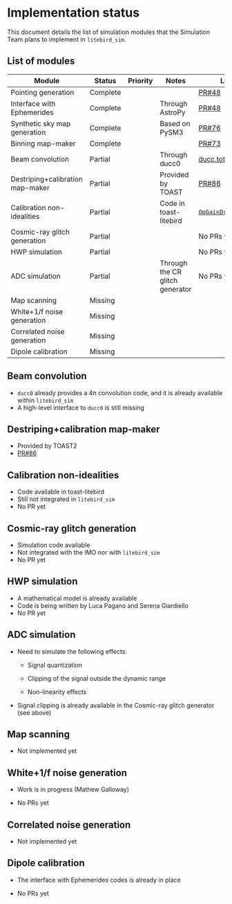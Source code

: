 # Implementation status

This document details the list of simulation modules that the
Simulation Team plans to implement in `litebird_sim`.

## List of modules

| Module                           | Status   | Priority   | Notes                           | Links                                                                                           |
| -------------------------------- | -------- | ---------- | ------------------------------- | ---------------------------------------------------------                                       |
| Pointing generation              | Complete |            |                                 | [PR#48](https://github.com/litebird/litebird_sim/pull/48)                                       |
| Interface with Ephemerides       | Complete |            | Through AstroPy                 | [PR#48](https://github.com/litebird/litebird_sim/pull/48)                                       |
| Synthetic sky map generation     | Complete |            | Based on PySM3                  | [PR#76](https://github.com/litebird/litebird_sim/pull/76)                                       |
| Binning map-maker                | Complete |            |                                 | [PR#73](https://github.com/litebird/litebird_sim/pull/76)                                       |
| Beam convolution                 | Partial  |            | Through ducc0                   | [ducc.totalconvolve](https://gitlab.mpcdf.mpg.de/mtr/ducc/-/tree/ducc0/)                        |
| Destriping+calibration map-maker | Partial  |            | Provided by TOAST               | [PR#86](https://github.com/litebird/litebird_sim/pull/86)                                       |
| Calibration non-idealities       | Partial  |            | Code in toast-litebird          | [`OpGainDrifter`](https://github.com/hpc4cmb/toast-litebird/blob/master/toast_litebird/gain.py) |
| Cosmic-ray glitch generation     | Partial  |            |                                 | No PRs yet                                                                                      |
| HWP simulation                   | Partial  |            |                                 | No PRs yet                                                                                      |
| ADC simulation                   | Partial  |            | Through the CR glitch generator | No PRs yet                                                                                      |
| Map scanning                     | Missing  |            |                                 |                                                                                                 |
| White+1/f noise generation       | Missing  |            |                                 |                                                                                                 |
| Correlated noise generation      | Missing  |            |                                 |                                                                                                 |
| Dipole calibration               | Missing  |            |                                 |                                                                                                 |

## Beam convolution

-   `ducc0` already provides a 4π convolution code, and it is already
    available within `litebird_sim`
-   A high-level interface to `ducc0` is still missing

## Destriping+calibration map-maker

-   Provided by TOAST2
-   [PR#86](https://github.com/litebird/litebird_sim/pull/86)

## Calibration non-idealities

-   Code available in toast-litebird
-   Still not integrated in `litebird_sim`
-   No PR yet

## Cosmic-ray glitch generation

-   Simulation code available
-   Not integrated with the IMO nor with `litebird_sim`
-   No PR yet

## HWP simulation

-   A mathematical model is already available
-   Code is being written by Luca Pagano and Serena Giardiello
-   No PR yet

## ADC simulation

-   Need to simulate the following effects:

    -   Signal quantization
    
    -   Clipping of the signal outside the dynamic range
    
    -   Non-linearity effects
    
-   Signal clipping is already available in the Cosmic-ray glitch
    generator (see above)

## Map scanning

-   Not implemented yet

## White+1/f noise generation

-   Work is in progress (Mathew Galloway)

-   No PRs yet

## Correlated noise generation

-   Not implemented yet

## Dipole calibration

-   The interface with Ephemerides codes is already in place

-   No PRs yet
